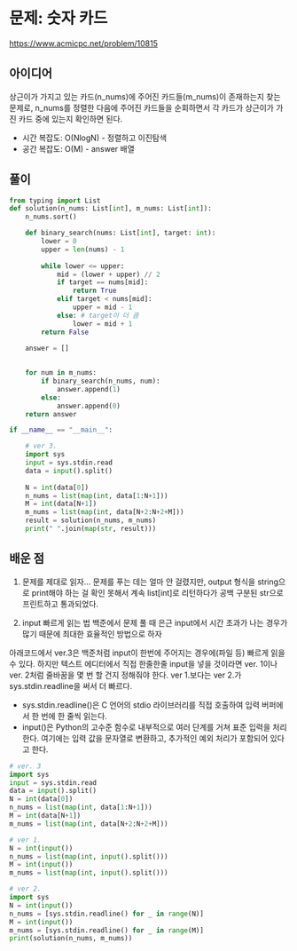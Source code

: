 # 문제: 숫자 카드
https://www.acmicpc.net/problem/10815

## 아이디어
상근이가 가지고 있는 카드(n_nums)에 주어진 카드들(m_nums)이 존재하는지 찾는 문제로, n_nums를 정렬한 다음에 주어진 카드들을 순회하면서 각 카드가 상근이가 가진 카드 중에 있는지 확인하면 된다.

- 시간 복잡도: O(NlogN) - 정렬하고 이진탐색
- 공간 복잡도: O(M) - answer 배열

## 풀이
```python
from typing import List
def solution(n_nums: List[int], m_nums: List[int]):
    n_nums.sort()

    def binary_search(nums: List[int], target: int):
        lower = 0
        upper = len(nums) - 1
        
        while lower <= upper:
            mid = (lower + upper) // 2
            if target == nums[mid]:
                return True
            elif target < nums[mid]:
                upper = mid - 1
            else: # target이 더 큼
                lower = mid + 1
        return False

    answer = []
    
   
    for num in m_nums:
        if binary_search(n_nums, num):
            answer.append(1)
        else:
            answer.append(0)
    return answer

if __name__ == "__main__":

    # ver 3.
    import sys
    input = sys.stdin.read
    data = input().split()
    
    N = int(data[0])
    n_nums = list(map(int, data[1:N+1]))
    M = int(data[N+1])
    m_nums = list(map(int, data[N+2:N+2+M]))
    result = solution(n_nums, m_nums)
    print(" ".join(map(str, result)))
```

## 배운 점
1. 문제를 제대로 읽자...
문제를 푸는 데는 얼마 안 걸렸지만, output 형식을 string으로 print해야 하는 걸 확인 못해서 계속 list[int]로 리턴하다가 공백 구분된 str으로 프린트하고 통과되었다.

2. input 빠르게 읽는 법
백준에서 문제 풀 때 은근 input에서 시간 초과가 나는 경우가 많기 때문에 최대한 효율적인 방법으로 하자

아래코드에서 ver.3은 백준처럼 input이 한번에 주어지는 경우에(파일 등) 빠르게 읽을 수 있다. 하지만 텍스트 에디터에서 직접 한줄한줄 input을 넣을 것이라면 ver. 1이나 ver. 2처럼 줄바꿈을 몇 번 할 건지 정해줘야 한다.
ver 1.보다는 ver 2.가 sys.stdin.readline을 써서 더 빠르다. 
- sys.stdin.readline()은 C 언어의 stdio 라이브러리를 직접 호출하여 입력 버퍼에서 한 번에 한 줄씩 읽는다.
- input()은 Python의 고수준 함수로 내부적으로 여러 단계를 거쳐 표준 입력을 처리한다. 여기에는 입력 값을 문자열로 변환하고, 추가적인 예외 처리가 포함되어 있다고 한다.
```python
# ver. 3
import sys
input = sys.stdin.read
data = input().split()
N = int(data[0])
n_nums = list(map(int, data[1:N+1]))
M = int(data[N+1])
m_nums = list(map(int, data[N+2:N+2+M]))

# ver 1.
N = int(input())
n_nums = list(map(int, input().split()))
M = int(input())
m_nums = list(map(int, input().split()))

# ver 2.
import sys
N = int(input())
n_nums = [sys.stdin.readline() for _ in range(N)]
M = int(input())
m_nums = [sys.stdin.readline() for _ in range(M)]
print(solution(n_nums, m_nums))
```